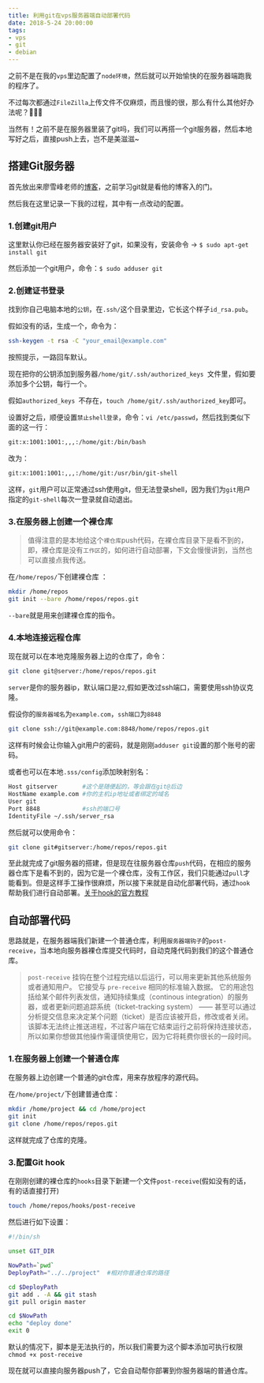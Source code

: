```yaml
---
title: 利用git在vps服务器端自动部署代码
date: 2018-5-24 20:00:00
tags:
- vps
- git
- debian
---
```


之前不是在我的`vps`里边配置了`node环境`，然后就可以开始愉快的在服务器端跑我的程序了。

不过每次都通过`FileZilla`上传文件不仅麻烦，而且慢的很，那么有什么其他好办法呢？🤔🤔🤔

当然有！之前不是在服务器里装了git吗，我们可以再搭一个git服务器，然后本地写好之后，直接push上去，岂不是美滋滋~

<!-- more -->

## 搭建Git服务器

首先放出来廖雪峰老师的[博客](https://www.liaoxuefeng.com/wiki/0013739516305929606dd18361248578c67b8067c8c017b000/00137583770360579bc4b458f044ce7afed3df579123eca000)，之前学习git就是看他的博客入的门。

然后我在这里记录一下我的过程，其中有一点改动的配置。

### 1.创建git用户

这里默认你已经在服务器安装好了git，如果没有，安装命令 → `$ sudo apt-get install git`

然后添加一个git用户，命令：`$ sudo adduser git`

### 2.创建证书登录

找到你自己电脑本地的`公钥`，在`.ssh/`这个目录里边，它长这个样子`id_rsa.pub`。

假如没有的话，生成一个，命令为：

```bash
ssh-keygen -t rsa -C "your_email@example.com"
```

按照提示，一路回车默认。

现在把你的公钥添加到服务器`/home/git/.ssh/authorized_keys `文件里，假如要添加多个公钥，每行一个。

假如`authorized_keys `不存在，`touch /home/git/.ssh/authorized_key`即可。

设置好之后，顺便设置`禁止shell登录`，命令：`vi /etc/passwd`，然后找到类似下面的这一行：

```bash
git:x:1001:1001:,,,:/home/git:/bin/bash
```

改为：

```bash
git:x:1001:1001:,,,:/home/git:/usr/bin/git-shell
```

这样，`git`用户可以正常通过ssh使用git，但无法登录shell，因为我们为`git`用户指定的`git-shell`每次一登录就自动退出。

### 3.在服务器上创建一个裸仓库

> 值得注意的是本地给这个`裸仓库`push代码，在裸仓库目录下是看不到的，即，裸仓库是没有`工作区`的，如何进行自动部署，下文会慢慢讲到，当然也可以直接点我传送。



在`/home/repos/`下创建裸仓库 ：

```bash
mkdir /home/repos
git init --bare /home/repos/repos.git
```

`--bare`就是用来创建裸仓库的指令。



### 4.本地连接远程仓库

现在就可以在本地克隆服务器上边的仓库了，命令：

```bash
git clone git@server:/home/repos/repos.git
```



`server`是你的服务器ip，默认端口是`22`,假如更改过ssh端口，需要使用ssh协议克隆。

假设你的`服务器域名`为`example.com`，`ssh端口`为`8848`

```bash
git clone ssh://git@example.com:8848/home/repos/repos.git
```

这样有时候会让你输入git用户的密码，就是刚刚`adduser git`设置的那个账号的密码。



或者也可以在本地`.sss/config`添加映射别名：

```bash
Host gitserver		 #这个是随便起的，等会跟在git@后边
HostName example.com #你的主机ip地址或者绑定的域名
User git
Port 8848            #ssh的端口号
IdentityFile ~/.ssh/server_rsa
```

然后就可以使用命令：

```bash
git clone git#gitserver:/home/repos/repos.git
```



至此就完成了git服务器的搭建，但是现在往服务器仓库`push`代码，在相应的服务器仓库下是看不到的，因为它是一个裸仓库，没有工作区，我们只能通过`pull`才能看到。但是这样手工操作很麻烦，所以接下来就是自动化部署代码，通过`hook`帮助我们进行自动部署。[关于hook的官方教程][hook]

[hook]: https://git-scm.com/book/zh/v2/%E8%87%AA%E5%AE%9A%E4%B9%89-Git-Git-%E9%92%A9%E5%AD%90



## 自动部署代码

思路就是，在服务器端我们新建一个普通仓库，利用`服务器端钩子`的`post-receive`，当本地向服务器裸仓库提交代码时，自动克隆代码到我们的这个普通仓库。

> `post-receive` 挂钩在整个过程完结以后运行，可以用来更新其他系统服务或者通知用户。 它接受与 `pre-receive` 相同的标准输入数据。 它的用途包括给某个邮件列表发信，通知持续集成（continous integration）的服务器，或者更新问题追踪系统（ticket-tracking system） —— 甚至可以通过分析提交信息来决定某个问题（ticket）是否应该被开启，修改或者关闭。 该脚本无法终止推送进程，不过客户端在它结束运行之前将保持连接状态，所以如果你想做其他操作需谨慎使用它，因为它将耗费你很长的一段时间。

### 1.在服务器上创建一个普通仓库

在服务器上边创建一个普通的git仓库，用来存放程序的源代码。

在`/home/project/`下创建普通仓库：

```bash
mkdir /home/project && cd /home/project
git init
git clone /home/repos/repos.git
```

这样就完成了仓库的克隆。

### 3.配置Git hook

在刚刚创建的裸仓库的`hooks`目录下新建一个文件`post-receive`(假如没有的话，有的话直接打开)

```bash
touch /home/repos/hooks/post-receive
```

然后进行如下设置：

```bash
#!/bin/sh

unset GIT_DIR

NowPath=`pwd`
DeployPath="../../project"  #相对你普通仓库的路径

cd $DeployPath
git add . -A && git stash
git pull origin master

cd $NowPath
echo "deploy done"
exit 0
```

默认的情况下，脚本是无法执行的，所以我们需要为这个脚本添加可执行权限 `chmod +x post-receive`



现在就可以直接向服务器push了，它会自动帮你部署到你服务器端的普通仓库。